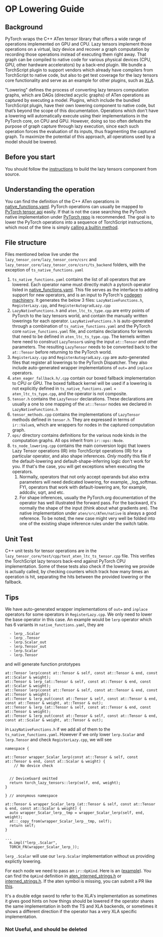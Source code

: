 # OP Lowering Guide

## Background
PyTorch wraps the C++ ATen tensor library that offers a wide range of operations implemented on GPU and CPU. Lazy tensors implement those operations on a virtual, lazy device and recover a graph computation by recording those operations instead of executing them right away. That graph can be compiled to native code for various physical devices (CPU, GPU, other hardware accelerators) by a back-end plugin. We bundle a TorchScript plugin to support vendors which already have compilers from TorchScript to native code, but also to get test coverage for the lazy tensors core functionality and serve as an example for other plugins, such as [XLA](https://github.com/pytorch/xla/tree/asuhan/xla_ltc_plugin).

"Lowering" defines the process of converting lazy tensors computation graphs, which are DAGs (directed acyclic graphs) of ATen operations as captured by executing a model. Plugins, which include the bundled TorchScript plugin, have their own lowering component to native code, but that’s beyond the scope of this documentation. Operations which don't have a lowering will automatically execute using their implementations in the PyTorch core, on CPU and GPU. However, doing so too often defeats the purpose of graph capture through lazy execution, since each such operation forces the evaluation of its inputs, thus fragmenting the captured graph. To maximize the potential of this approach, all operations used by a model should be lowered.

## Before you start
You should follow the [instructions](https://github.com/pytorch/pytorch/blob/lazy_tensor_staging/lazy_tensor_core/QUICKSTART.md) to build the lazy tensors component from source.

## Understanding the operation
You can find the definition of the C++ ATen operations in [native_functions.yaml](https://github.com/pytorch/pytorch/blob/master/aten/src/ATen/native/native_functions.yaml). PyTorch operations can usually be mapped to [PyTorch tensor api](https://pytorch.org/docs/stable/index.html) easily. If that is not the case searching the PyTorch native implementation under [PyTorch repo](https://github.com/pytorch/pytorch) is recommended. The goal is to lower the PyTorch operations into a sequence of TorchScript instructions, which most of the time is simply [calling a builtin method](https://github.com/pytorch/pytorch/blob/b1daf83196dee499defe420fb1a90ad7da7ed05c/lazy_tensor_core/lazy_tensor_core/csrc/ts_backend/ts_node_lowering.cpp#L290).

## File structure
Files mentioned below live under the `lazy_tensor_core/lazy_tensor_core/csrc` and `lazy_tensor_core/lazy_tensor_core/csrc/ts_backend` folders, with the exception of `ts_native_functions.yaml`

1. `ts_native_functions.yaml` contains the list of all operators that are lowered. Each operator name must directly match a pytorch operator listed in [native_functions.yaml](https://github.com/pytorch/pytorch/blob/master/aten/src/ATen/native/native_functions.yaml). This file serves as the interface to adding support for new operators, and is an input to PyTorch's [codegen machinery](https://github.com/pytorch/pytorch/blob/master/tools/codegen/gen_backend_stubs.py). It generates the below 3 files: `LazyNativeFunctions.h`, `RegisterLazy.cpp`, and `RegisterAutogradLazy.cpp`
1. `LazyNativeFunctions.h` and `aten_ltc_ts_type.cpp` are entry points of PyTorch to the lazy tensors world, and contain the manually written lowerings for each operator. `LazyNativeFunctions.h` is auto-generated through a combination of `ts_native_functions.yaml` and the PyTorch core `native_functions.yaml` file, and contains declarations for kernels that need to be defined in `aten_ltc_ts_type.cpp`. The kernels written here need to construct `LazyTensor`s using the input `at::Tensor` and other parameters. The resulting `LazyTensor` needs to be converted back to the `at::Tensor` before returning to the PyTorch world.
1. `RegisterLazy.cpp` and `RegisterAutogradLazy.cpp` are auto-generated files that register all lowerings to the PyTorch Dispatcher. They also include auto-generated wrapper implementations of `out=` and `inplace` operators.
1. `aten_eager_fallback.h/.cpp` contain our boxed fallback implementation to CPU or GPU. The boxed fallback kernel will be used if a lowering is not explicitly defined in `ts_native_functions.yaml` + `aten_ltc_ts_type.cpp`, and the operator is not composite.
1. `tensor.h` contains the `LazyTensor` declarations. These declarations are usually a one to one mapping of the `at::Tensor` nodes we declared in `LazyNativeFunctions.h`
1. `tensor_methods.cpp` contains the implementations of `LazyTensor` methods defined in `tensor.h`. They are expressed in terms of `ir::Value`s, which are wrappers for nodes in the captured computation graph.
1. `ops/` directory contains definitions for the various node kinds in the computation graphs. All ops inherit from `ir::ops::Node`.
1. `ts_node_lowering.cpp` contains the main conversion logic that lowers Lazy Tensor operations (IR) into TorchScript operations (IR) for a particular operator, and also shape inferences. *Only* modify this file if the default-lowering and default-shape-inferring logic don't work for you. If that's the case, you will get exceptions when executing the operators.
    1. Normally, operators that not only accept operands but also extra parameters will need dedicated lowering, for example, _log_softmax. FYI, operators that work with default-lowering are, for example, addcdiv, sqrt, and etc.
    1. For shape inferences, usually the PyTorch.org documentation of the operator has well illustrated the forward pass. For the backward, it's normally the shape of the input (think about what gradients are). The native implementation under `aten/src/ATen/native` is always a good reference. To be noted, the new case might very well be folded into one of the existing shape inference rules under the switch table.

## Unit Test
C++ unit tests for tensor operations are in the `lazy_tensor_core/test/cpp/test_aten_ltc_ts_tensor.cpp` file. This verifies the TorchScript lazy tensors back-end against PyTorch CPU implementation. Some of these tests also check if the lowering we provide is actually called, by checking counters which track how many times an operation is hit, separating the hits between the provided lowering or the fallback.

## Tips
We have auto-generated wrapper implementations of `out=` and `inplace` operators for some operators in `RegisterLazy.cpp`. We only need to lower the base operator in this case. An example would be `lerp` operator which has 6 variants in `native_functions.yaml`, they are

```
  - lerp_.Scalar
  - lerp_.Tensor
  - lerp.Scalar_out
  - lerp.Tensor_out
  - lerp.Scalar
  - lerp.Tensor
```

and will generate function prototypes

```
at::Tensor lerp(const at::Tensor & self, const at::Tensor & end, const at::Scalar & weight);
at::Tensor & lerp_(at::Tensor & self, const at::Tensor & end, const at::Scalar & weight);
at::Tensor lerp(const at::Tensor & self, const at::Tensor & end, const at::Tensor & weight);
at::Tensor & lerp_out(const at::Tensor & self, const at::Tensor & end, const at::Tensor & weight, at::Tensor & out);
at::Tensor & lerp_(at::Tensor & self, const at::Tensor & end, const at::Tensor & weight);
at::Tensor & lerp_out(const at::Tensor & self, const at::Tensor & end, const at::Scalar & weight, at::Tensor & out);
```

in `LazyNativeFunctions.h` if we add all of them to the `ts_native_functions.yaml`. However if we only lower `lerp.Scalar` and `lerp.Tensor` and check `RegisterLazy.cpp`, we will see

```
namespace {

at::Tensor wrapper_Scalar_lerp(const at::Tensor & self, const at::Tensor & end, const at::Scalar & weight) {
    // No device check


  // DeviceGuard omitted
  return torch_lazy_tensors::lerp(self, end, weight);
}

} // anonymous namespace

at::Tensor & wrapper_Scalar_lerp_(at::Tensor & self, const at::Tensor & end, const at::Scalar & weight) {
  auto wrapper_Scalar_lerp__tmp = wrapper_Scalar_lerp(self, end, weight);
  at::_copy_from(wrapper_Scalar_lerp__tmp, self);
  return self;
}

...
  m.impl("lerp_.Scalar",
  TORCH_FN(wrapper_Scalar_lerp_));

```

`lerp_.Scalar` will use our `lerp.Scalar` implementation without us providing explictly lowering.

For each node we need to pass an `ir::OpKind`. Here is an ([example](https://github.com/pytorch/pytorch/blob/700731c40bbc47faff14d49e77f8322ebd1c2d5b/lazy_tensor_core/lazy_tensor_core/csrc/ops/var_mean.cpp#L10)). You can find the `OpKind` definition in [aten_interned_strings.h](https://github.com/pytorch/pytorch/blob/master/aten/src/ATen/core/aten_interned_strings.h) or [interned_strings.h](https://github.com/pytorch/pytorch/blob/master/aten/src/ATen/core/interned_strings.h). If the aten symbol is missing, you can submit a PR like [this](https://github.com/pytorch/pytorch/pull/36851).

It's a double edge sword to refer to the XLA's implementation as sometimes it gives good hints on how things should be lowered if the operator shares the same implementation in both the TS and XLA backends, or sometimes it shows a different direction if the operator has a very XLA specific implementation.

### Not Useful, and should be deleted
